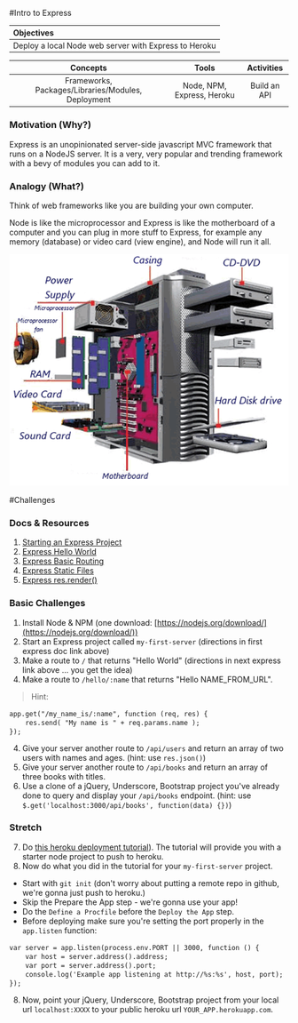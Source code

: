 #Intro to Express

| Objectives |
| :--- |
| Deploy a local Node web server with Express to Heroku |

| Concepts | Tools | Activities |
| :---: | :---: | :---: |
| Frameworks, Packages/Libraries/Modules, Deployment | Node, NPM, Express, Heroku | Build an API |

### Motivation (Why?)

Express is an unopinionated server-side javascript MVC framework that runs on a NodeJS server. It is a very, very popular and trending framework with a bevy of modules you can add to it.

### Analogy (What?)

Think of web frameworks like you are building your own computer.

Node is like the microprocessor and Express is like the motherboard of a computer and you can plug in more stuff to Express, for example any memory (database) or video card (view engine), and Node will run it all.

![computer](computer.png)

#Challenges

### Docs & Resources

1. [Starting an Express Project](http://expressjs.com/starter/installing.html)
2. [Express Hello World](http://expressjs.com/starter/hello-world.html)
3. [Express Basic Routing](http://expressjs.com/starter/basic-routing.html)
4. [Express Static Files](http://expressjs.com/starter/static-files.html)
5. [Express res.render()](http://expressjs.com/4x/api.html#res.render)

### Basic Challenges

1. Install Node & NPM (one download: [https://nodejs.org/download/](https://nodejs.org/download/))
2. Start an Express project called ```my-first-server``` (directions in first express doc link above)
3. Make a route to ```/``` that returns "Hello World" (directions in next express link above ... you get the idea)
4. Make a route to ```/hello/:name``` that returns "Hello NAME_FROM_URL".
> Hint:
```
app.get("/my_name_is/:name", function (req, res) {
    res.send( "My name is " + req.params.name );
});
```

4. Give your server another route to ```/api/users``` and return an array of two users with names and ages. (hint: use ```res.json()```)
5. Give your server another route to ```/api/books``` and return an array of three books with titles.
6. Use a clone of a jQuery, Underscore, Bootstrap project you've already done to query and display your ```/api/books``` endpoint. (hint: use ```$.get('localhost:3000/api/books', function(data) {})```)

###  Stretch
7. Do [this heroku deployment tutorial](https://devcenter.heroku.com/articles/getting-started-with-nodejs#introduction)). The tutorial will provide you with a starter node project to push to heroku.
8. Now do what you did in the tutorial for your ```my-first-server``` project.
  * Start with ```git init``` (don't worry about putting a remote repo in github, we're gonna just push to heroku.)
  * Skip the Prepare the App step - we're gonna use your app!
  * Do the ```Define a Procfile``` before the ```Deploy the App``` step.
  * Before deploying make sure you're setting the port properly in the ```app.listen``` function:
  ```
  var server = app.listen(process.env.PORT || 3000, function () {
      var host = server.address().address;
      var port = server.address().port;
      console.log('Example app listening at http://%s:%s', host, port);
  });
  ```
8. Now, point your jQuery, Underscore, Bootstrap project from your local url ```localhost:XXXX``` to your public heroku url ```YOUR_APP.herokuapp.com```.
